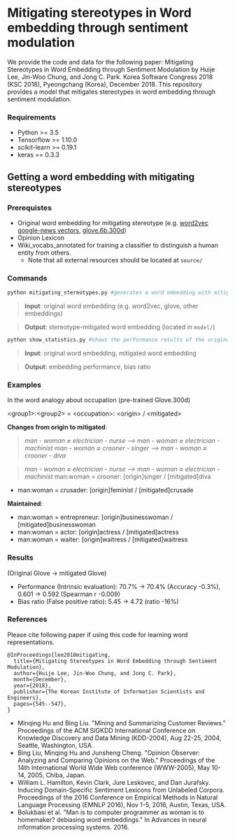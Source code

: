 Mitigating stereotypes in Word embedding through sentiment modulation
================================================
We provide the code and data for the following paper: Mitigating Stereotypes in Word Embedding through Sentiment Modulation by Huije Lee, Jin-Woo Chung, and Jong C. Park. Korea Software Congress 2018 (KSC 2018), Pyeongchang (Korea), December 2018. This repository provides a model that mitigates stereotypes in word embedding through sentiment modulation. 

### Requirements
- Python >= 3.5
- Tensorflow >= 1.10.0
- scikit-learn >=	0.19.1
- keras == 0.3.3

## Getting a word embedding with mitigating stereotypes
### Prerequistes
* Original word embedding for mitigating stereotype (e.g. [word2vec google-news vectors](https://github.com/mmihaltz/word2vec-GoogleNews-vectors), [glove.6b.300d](http://nlp.stanford.edu/data/glove.840B.300d.zip))
* Opinion Lexicon
* Wiki_vocabs_annotated for training a classifier to distinguish a human entity from others.
  - Note that all external resources should be located at ```source/```

### Commands
```bash
python mitigating_stereotypes.py #generates a word embedding with mitigating stereotypes

```
>__Input__: original word embedding (e.g. word2vec, glove, other embeddings)

>__Output__: stereotype-mitigated word embedding (located in ```model/```)

```bash
python show_statistics.py #shows the performance results of the original embedding and the mitigated embedding.

``` 
>__Input__: original word embedding, mitigated word embedding

>__Output__: embedding performance, bias ratio

### Examples
In the word analogy about occupation (pre-trained Glove.300d)

\<group1>:\<group2> = \<occupation>: \<origin> / \<mitigated>

__Changes from origin to mitigated__:
> _man - woman __=__ electrician - nurse --> man - woman __=__ electrician - machinist_
> _man - woman __=__ crooner - singer --> man - woman __=__ crooner - diva_


> _man - woman __=__ electrician - nurse --> man - woman __=__ electrician - machinist_
> man:woman = crooner: [origin]singer / [mitigated]diva
- man:woman = crusader: [origin]feminist / [mitigated]crusade

__Maintained__:
- man:woman = entrepreneur: [origin]businesswoman / [mitigated]businesswoman
- man:woman = actor: [origin]actress / [mitigated]actress
- man:woman = waiter: [origin]waitress / [mitigated]waitress


### Results
(Original Glove -> mitigated Glove)
- Performance (Intrinsic evaluation): 70.7% -> 70.4% (Accuracy -0.3%), 0.601 -> 0.592 (Spearman r -0.009)
- Bias ratio (False positive ratio): 5.45 -> 4.72 (ratio -16%)

### References

Please cite following paper if using this code for learning word representations.

```
@InProceedings{lee2018mitigating,
  title={Mitigating Stereotypes in Word Embedding through Sentiment Modulation},
  author={Huije Lee, Jin-Woo Chung, and Jong C. Park},
  month={December},
  year={2018},
  publisher={The Korean Institute of Information Scientists and Engineers},
  pages={545--547},
}
```
- Minqing Hu and Bing Liu. "Mining and Summarizing Customer Reviews." Proceedings of the ACM SIGKDD International Conference on Knowledge Discovery and Data Mining (KDD-2004), Aug 22-25, 2004, Seattle, Washington, USA.
- Bing Liu, Minqing Hu and Junsheng Cheng. "Opinion Observer: Analyzing and Comparing Opinions on the Web." Proceedings of the 14th International World Wide Web conference (WWW-2005), May 10-14, 2005, Chiba, Japan.
- William L. Hamilton, Kevin Clark, Jure Leskovec, and Dan Jurafsky. Inducing Domain-Specific Sentiment Lexicons from
Unlabeled Corpora. Proceedings of the 2016 Conference on Empirical Methods in Natural Language Processing (EMNLP 2016), Nov 1-5, 2016, Austin, Texas, USA.
- Bolukbasi et al. "Man is to computer programmer as woman is to homemaker? debiasing word embeddings." In Advances in neural information processing systems. 2016.
